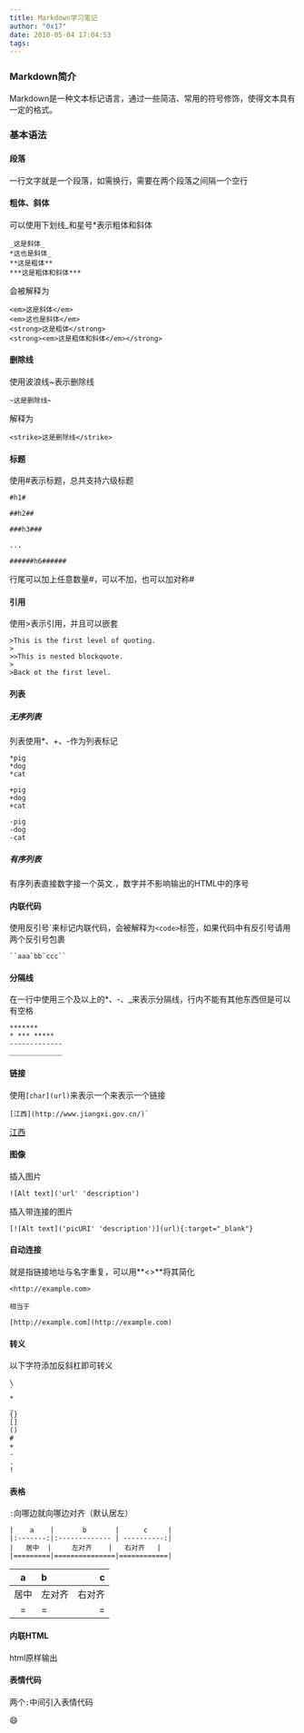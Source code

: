 ```yaml
---
title: Markdown学习笔记
author: "0x17"
date: 2018-05-04 17:04:53
tags:
---
```


### Markdown简介

Markdown是一种文本标记语言，通过一些简洁、常用的符号修饰，使得文本具有一定的格式。

### 基本语法

#### 段落

一行文字就是一个段落，如需换行，需要在两个段落之间隔一个空行

#### 粗体、斜体

可以使用下划线\_和星号\*表示粗体和斜体

```
_这是斜体_
*这也是斜体_
**这是粗体**
***这是粗体和斜体***
```

会被解释为
```
<em>这是斜体</em>
<em>这也是斜体</em>
<strong>这是粗体</strong>
<strong><em>这是粗体和斜体</em></strong>
```

#### 删除线

使用波浪线\~表示删除线

```
~这是删除线~
```

解释为

```
<strike>这是删除线</strike>
```

#### 标题

使用#表示标题，总共支持六级标题

```
#h1#

##h2##

###h3###

...

######h6######
```

行尾可以加上任意数量\#，可以不加，也可以加对称\#

#### 引用

使用\>表示引用，并且可以嵌套

```
>This is the first level of quoting.
>
>>This is nested blockquote.
>
>Back ot the first level.
```

#### 列表

##### 无序列表

列表使用\*、\+、\-作为列表标记

```
*pig
*dog
*cat

+pig
+dog
+cat

-pig
-dog
-cat
```

##### 有序列表

有序列表直接数字接一个英文\.，数字并不影响输出的HTML中的序号

#### 内联代码

使用反引号\`来标记内联代码，会被解释为`<code>`标签，如果代码中有反引号请用两个反引号包裹

	``aaa`bb`ccc``

#### 分隔线

在一行中使用三个及以上的\*、\-、\_来表示分隔线，行内不能有其他东西但是可以有空格

```
*******
* *** *****
-------------
_____________
```

#### 链接

使用`[char](url)`来表示一个来表示一个链接

```
[江西](http://www.jiangxi.gov.cn/)`
```

[江西](http://www.jiangxi.gov.cn/)

#### 图像

插入图片

```
![Alt text]('url' 'description')
```

插入带连接的图片

```
[![Alt text]('picURI' 'description')](url){:target="_blank"}
```

#### 自动连接

就是指链接地址与名字重复，可以用**<>**将其简化

```
<http://example.com>

相当于

[http://example.com](http://example.com)
```

#### 转义

以下字符添加反斜杠即可转义

```
\
`
*
_
{}
[]
()
#
+
-
.
!
```

#### 表格

`:`向哪边就向哪边对齐（默认居左）

```
|    a    |       b       |      c     |
|:-------:|:------------- | ----------:|
|   居中  |     左对齐    |   右对齐   |
|=========|===============|============|
```

| a | b | c |
|:-:|:- | -:|
| 居中 | 左对齐 | 右对齐 |
|=|=|=|

#### 内联HTML

html原样输出

#### 表情代码

两个`:`中间引入表情代码

:smile:


